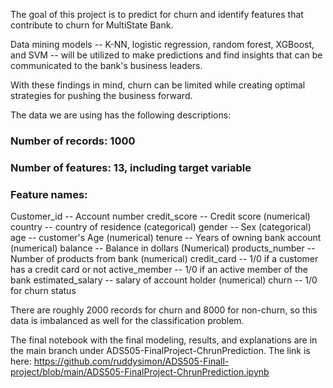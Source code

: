 

The goal of this project is to predict for churn and identify features that contribute to churn for MultiState Bank. 

Data mining models -- K-NN, logistic regression, random forest, XGBoost, and SVM -- will be utilized to make predictions and find insights that can be communicated to the bank's business leaders.

With these findings in mind, churn can be limited while creating optimal strategies for pushing the business forward.

The data we are using has the following descriptions:

### Number of records: 1000

### Number of features: 13, including target variable

### Feature names:

Customer_id -- Account number
credit_score -- Credit score (numerical)
country -- country of residence (categorical)
gender -- Sex (categorical)
age -- customer's Age (numerical)
tenure -- Years of owning bank account (numerical)
balance -- Balance in dollars (Numerical)
products_number -- Number of products from bank (numerical)
credit_card -- 1/0 if a customer has a credit card or not
active_member -- 1/0 if an active member of the bank
estimated_salary -- salary of account holder (numerical)
churn -- 1/0 for churn status

There are roughly 2000 records for churn and 8000 for non-churn, so this data is imbalanced as well for the classification problem.

The final notebook with the final modeling, results, and explanations are in the main branch under ADS505-FinalProject-ChrunPrediction. The link is here: https://github.com/ruddysimon/ADS505-Finall-project/blob/main/ADS505-FinalProject-ChrunPrediction.ipynb
